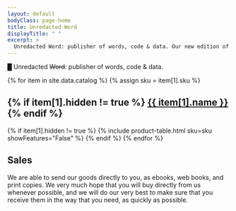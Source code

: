 ```yaml
---
layout: default
bodyClass: page-home
title: Unredacted Word
displayTitle: " "
excerpt: >
  Unredacted Word: publisher of words, code & data. Our new edition of The Society of the Spectacle is out now 💥.
---
```


<div class="aesthetics fullbleed">
  <p class="centered">
    <span class="cursor">█</span>
    Unredacted <s>Word</s>: publisher of words, code &amp; data.
  </p>
</div>

{% for item in site.data.catalog %}
  {% assign sku = item[1].sku %}
  <h2 class="text-gradient">
    {% if item[1].hidden != true %}
      <a href="{{ item[1].url }}">{{ item[1].name }}</a>
    {% endif %}
  </h2>
  
  {% if item[1].hidden != true %}
    {% include product-table.html sku=sku showFeatures="False" %}
  {% endif %}
{% endfor %}

## Sales

We are able to send our goods directly to you, as ebooks, web books, and print
copies. We very much hope that you will buy directly from us whenever possible, and
we will do our very best to make sure that you receive them in the way that you
need, as quickly as possible.
